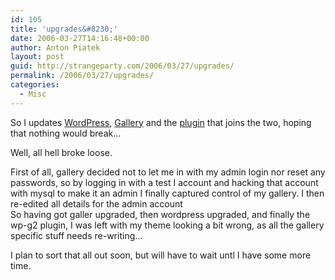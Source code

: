 ```yaml
---
id: 105
title: 'upgrades&#8230;'
date: 2006-03-27T14:16:48+00:00
author: Anton Piatek
layout: post
guid: http://strangeparty.com/2006/03/27/upgrades/
permalink: /2006/03/27/upgrades/
categories:
  - Misc
---
```

So I updates [WordPress](http://wordpress.org/), [Gallery](http://gallery.menalto.com/) and the [plugin](http://wpg2.ozgreg.com/index.php/Main_Page) that joins the two, hoping that nothing would break&#8230;

Well, all hell broke loose.

First of all, gallery decided not to let me in with my admin login nor reset any passwords, so by logging in with a test I account and hacking that account with mysql to make it an admin I finally captured control of my gallery. I then re-edited all details for the admin account  
So having got galler upgraded, then wordpress upgraded, and finally the wp-g2 plugin, I was left with my theme looking a bit wrong, as all the gallery specific stuff needs re-writing&#8230;

I plan to sort that all out soon, but will have to wait untl I have some more time.